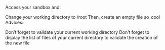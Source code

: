 Access your sandbox and:

Change your working directory to /root
Then, create an empty file so_cool
Advices:

Don’t forget to validate your current working directory
Don’t forget to display the list of files of your current directory to validate the creation of the new file
